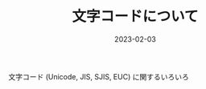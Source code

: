 ﻿---
layout: post
title:  文字コードについて
date:  2023-02-03
article: articles/character-code/index.html
---
文字コード (Unicode, JIS, SJIS, EUC) に関するいろいろ

